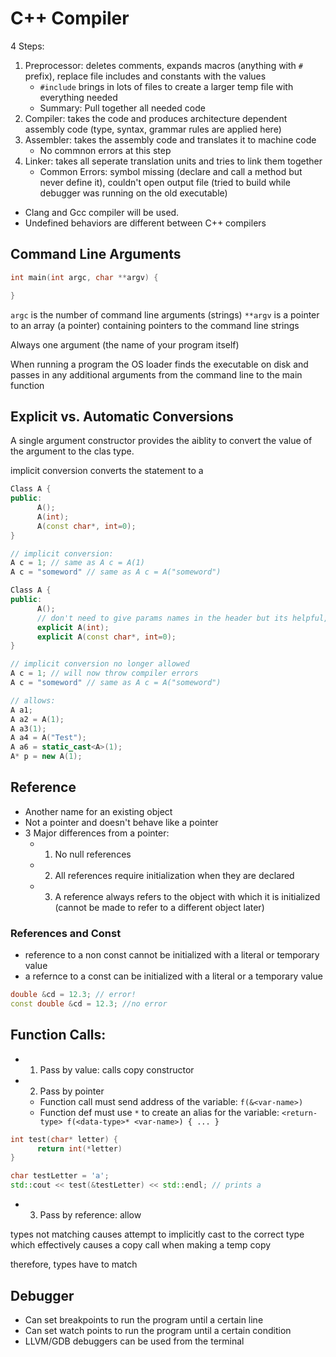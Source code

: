 # C++ Compiler
4 Steps:
1. Preprocessor: deletes comments, expands macros (anything with `#` prefix), replace file includes and constants with the values
      - `#include` brings in lots of files to create a larger temp file with everything needed
      - Summary: Pull together all needed code
2. Compiler: takes the code and produces architecture dependent assembly code (type, syntax, grammar rules are applied here)
3. Assembler: takes the assembly code and translates it to machine code
      - No commnon errors at this step
4. Linker: takes all seperate translation units and tries to link them together
      - Common Errors: symbol missing (declare and call a method but never define it), couldn't open output file (tried to build while debugger was running on the old executable)

- Clang and Gcc compiler will be used. 
- Undefined behaviors are different between C++ compilers

## Command Line Arguments
``` c++
int main(int argc, char **argv) {

}
```
`argc` is the number of command line arguments (strings)
`**argv` is a pointer to an array (a pointer) containing pointers to the command line strings

Always one argument (the name of your program itself) 

When running a program the OS loader finds the executable on disk and passes in any additional arguments from the command line to the main function

## Explicit vs. Automatic Conversions
A single argument constructor provides the aiblity to convert the value of the argument to the clas type.


implicit conversion converts the statement to a 

``` c++
Class A {
public:
      A();
      A(int);
      A(const char*, int=0);
}

// implicit conversion:
A c = 1; // same as A c = A(1)
A c = "someword" // same as A c = A("someword")
```

``` c++
Class A {
public:
      A();
      // don't need to give params names in the header but its helpful, only required in the cpp implementation
      explicit A(int);
      explicit A(const char*, int=0);
}

// implicit conversion no longer allowed
A c = 1; // will now throw compiler errors
A c = "someword" // same as A c = A("someword")

// allows:
A a1;
A a2 = A(1);
A a3(1);
A a4 = A("Test");
A a6 = static_cast<A>(1);
A* p = new A(1);
```

## Reference
- Another name for an existing object
- Not a pointer and doesn't behave like a pointer
- 3 Major differences from a pointer:
    - 1) No null references
    - 2) All references require initialization when they are declared
    - 3) A reference always refers to the object with which it is initialized (cannot be made to refer to a different object later)

### References and Const
- reference to a non const cannot be initialized with a literal or temporary value 
- a refernce to a const can be initialized with a literal or a temporary value
``` c++
double &cd = 12.3; // error!
const double &cd = 12.3; //no error
```

## Function Calls:
- 1) Pass by value: calls copy constructor
- 2) Pass by pointer
    - Function call must send address of the variable: `f(&<var-name>)`
    - Function def must use `*` to create an alias for the variable: `<return-type> f(<data-type>* <var-name>) { ... }`
``` c++
int test(char* letter) {
      return int(*letter)
}

char testLetter = 'a';
std::cout << test(&testLetter) << std::endl; // prints a
```
- 3) Pass by reference: allow

types not matching causes attempt to implicitly cast to the correct type which effectively causes a copy call when making a temp copy

therefore, types have to match


## Debugger
- Can set breakpoints to run the program until a certain line
- Can set watch points to run the program until a certain condition
- LLVM/GDB debuggers can be used from the terminal